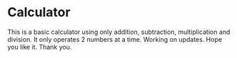# Calculator
This is a basic calculator using only addition, subtraction, multiplication and division. It only operates 2 numbers at a time.                                                                                                                   Working on updates.                                                           Hope you like it.                                                                            Thank you.
